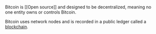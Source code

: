 Bitcoin is [[Open source]] and designed to be decentralized, meaning no one entity owns or controls Bitcoin.

Bitcoin uses network nodes and is recorded in a public ledger called a [blockchain](Blockchain).